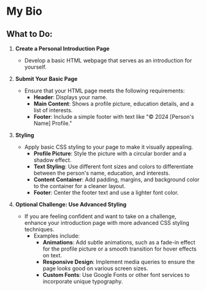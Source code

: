 
# My Bio

## What to Do:

1. **Create a Personal Introduction Page**  
   - Develop a basic HTML webpage that serves as an introduction for yourself.

2. **Submit Your Basic Page**  
   - Ensure that your HTML page meets the following requirements:
     - **Header**: Displays your name.
     - **Main Content**: Shows a profile picture, education details, and a list of interests.
     - **Footer**: Include a simple footer with text like "© 2024 [Person's Name] Profile."

3. **Styling**  
   - Apply basic CSS styling to your page to make it visually appealing.
     - **Profile Picture**: Style the picture with a circular border and a shadow effect.
     - **Text Styling**: Use different font sizes and colors to differentiate between the person's name, education, and interests.
     - **Content Container**: Add padding, margins, and background color to the container for a cleaner layout.
     - **Footer**: Center the footer text and use a lighter font color.

4. **Optional Challenge: Use Advanced Styling**  
   - If you are feeling confident and want to take on a challenge, enhance your introduction page with more advanced CSS styling techniques.
     - Examples include:
       - **Animations**: Add subtle animations, such as a fade-in effect for the profile picture or a smooth transition for hover effects on text.
       - **Responsive Design**: Implement media queries to ensure the page looks good on various screen sizes.
       - **Custom Fonts**: Use Google Fonts or other font services to incorporate unique typography.
